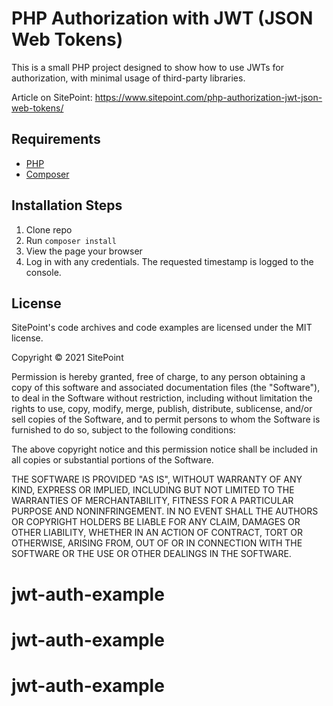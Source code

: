 # PHP Authorization with JWT (JSON Web Tokens)

This is a small PHP project designed to show how to use JWTs for authorization, with minimal usage of third-party libraries.

Article on SitePoint: https://www.sitepoint.com/php-authorization-jwt-json-web-tokens/


## Requirements

* [PHP](https://www.php.net/manual/en/install.php)
* [Composer](https://getcomposer.org/download/)

## Installation Steps

1. Clone repo
2. Run `composer install`
3. View the page your browser
4. Log in with any credentials. The requested timestamp is logged to the console.

## License

SitePoint's code archives and code examples are licensed under the MIT license.

Copyright © 2021 SitePoint

Permission is hereby granted, free of charge, to any person obtaining a copy of this software and associated documentation files (the "Software"), to deal in the Software without restriction, including without limitation the rights to use, copy, modify, merge, publish, distribute, sublicense, and/or sell copies of the Software, and to permit persons to whom the Software is furnished to do so, subject to the following conditions:

The above copyright notice and this permission notice shall be included in all copies or substantial portions of the Software.

THE SOFTWARE IS PROVIDED "AS IS", WITHOUT WARRANTY OF ANY KIND, EXPRESS OR IMPLIED, INCLUDING BUT NOT LIMITED TO THE WARRANTIES OF MERCHANTABILITY, FITNESS FOR A PARTICULAR PURPOSE AND NONINFRINGEMENT. IN NO EVENT SHALL THE AUTHORS OR COPYRIGHT HOLDERS BE LIABLE FOR ANY CLAIM, DAMAGES OR OTHER LIABILITY, WHETHER IN AN ACTION OF CONTRACT, TORT OR OTHERWISE, ARISING FROM, OUT OF OR IN CONNECTION WITH THE SOFTWARE OR THE USE OR OTHER DEALINGS IN THE SOFTWARE.




# jwt-auth-example
# jwt-auth-example
# jwt-auth-example
